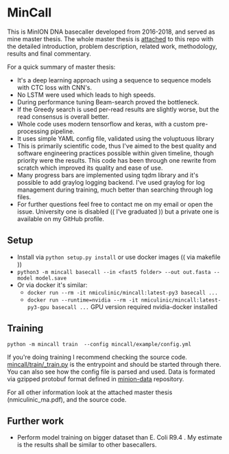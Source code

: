 # MinCall

This is MinION DNA basecaller developed from 2016-2018, and served as mine master thesis. The whole master thesis is [attached](https://github.com/nmiculinic/minion-basecaller/blob/master/nmiculinic_ma.pdf) to this repo with the detailed introduction, problem description, related work, methodology, results and final commentary.

For a quick summary of master thesis: 

* It's a deep learning approach using a sequence to sequence models with CTC loss with CNN's. 
* No LSTM were used which leads to high speeds. 
* During performance tuning Beam-search proved the bottleneck. 
* If the Greedy search is used per-read results are slightly worse, but the read consensus is overall better.
* Whole code uses modern tensorflow and keras, with a custom pre-processing pipeline. 
* It uses simple YAML config file, validated using the voluptuous library 
* This is primarily scientific code, thus I've aimed to the best quality and software engineering practices possible within given timeline, though priority were the results. This code has been through one rewrite from scratch which improved its quality and ease of use.
* Many progress bars are implemented using tqdm library and it's possible to add graylog logging backend. I've used graylog for log management during training, much better than searching through log files.
* For further questions feel free to contact me on my email or open the issue. University one is disabled (( I've graduated )) but a private one is available on my GitHub profile.


## Setup 

* Install via `python setup.py install` or use docker images (( via makefile ))
* `python3 -m mincall basecall --in <fast5 folder> --out out.fasta --model model.save`
* Or via docker it's similar:
    * `docker run --rm -it nmiculinic/mincall:latest-py3 basecall ...`
    * `docker run --runtime=nvidia --rm -it nmiculinic/mincall:latest-py3-gpu basecall ...`
    GPU version required nvidia-docker installed

## Training

`python -m mincall train  --config mincall/example/config.yml`

If you're doing training I recommend checking the source code. [mincall/train/_train.py](https://github.com/nmiculinic/minion-basecaller/blob/master/mincall/train/_train.py) is the entrypoint and should be started through there. You can also see how the config file is parsed and used. Data is formated via gzipped protobuf format defined in [minion-data](https://github.com/nmiculinic/minion-data) repository. 

For all other information look at the attached master thesis (nmiculinic_ma.pdf), and the source code.

## Further work

* Perform model training on bigger dataset than E. Coli R9.4 . My estimate is the results shall be similar to other basecallers.

